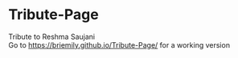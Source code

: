 # Tribute-Page
Tribute to Reshma Saujani <br>
Go to https://briemily.github.io/Tribute-Page/ for a working version
